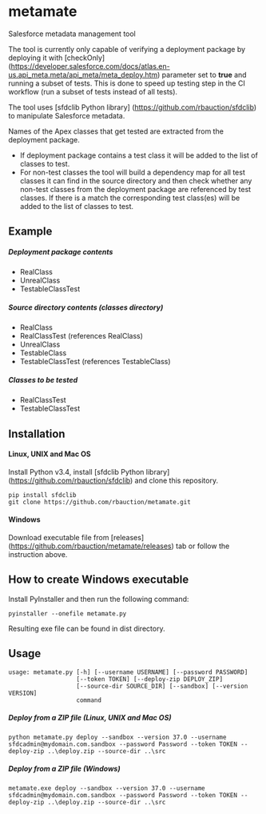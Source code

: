 # metamate
Salesforce metadata management tool

The tool is currently only capable of verifying a deployment package by deploying it with [checkOnly] (https://developer.salesforce.com/docs/atlas.en-us.api_meta.meta/api_meta/meta_deploy.htm) parameter set to **true** and running a subset of tests. This is done to speed up testing step in the CI workflow (run a subset of tests instead of all tests).

The tool uses [sfdclib Python library] (https://github.com/rbauction/sfdclib) to manipulate Salesforce metadata.

Names of the Apex classes that get tested are extracted from the deployment package.

 - If deployment package contains a test class it will be added to the list of classes to test.
 - For non-test classes the tool will build a dependency map for all test classes it can find in the source directory and then check whether any non-test classes from the deployment package are referenced by test classes. If there is a match the corresponding test class(es) will be added to the list of classes to test.

Example
---
##### Deployment package contents
 - RealClass
 - UnrealClass
 - TestableClassTest

##### Source directory contents (classes directory)
 - RealClass
 - RealClassTest (references RealClass)
 - UnrealClass
 - TestableClass
 - TestableClassTest (references TestableClass)

##### Classes to be tested
 - RealClassTest
 - TestableClassTest

Installation
---
#### Linux, UNIX and Mac OS
Install Python v3.4, install [sfdclib Python library] (https://github.com/rbauction/sfdclib) and clone this repository.
```
pip install sfdclib
git clone https://github.com/rbauction/metamate.git
```

#### Windows
Download executable file from [releases] (https://github.com/rbauction/metamate/releases) tab or follow the instruction above.

How to create Windows executable
---
Install PyInstaller and then run the following command:
```
pyinstaller --onefile metamate.py
```
Resulting exe file can be found in dist directory.

Usage
---
```
usage: metamate.py [-h] [--username USERNAME] [--password PASSWORD]
                   [--token TOKEN] [--deploy-zip DEPLOY_ZIP]
                   [--source-dir SOURCE_DIR] [--sandbox] [--version VERSION]
                   command
```

##### Deploy from a ZIP file (Linux, UNIX and Mac OS)
``
python metamate.py deploy --sandbox --version 37.0 --username sfdcadmin@mydomain.com.sandbox --password Password --token TOKEN --deploy-zip ..\deploy.zip --source-dir ..\src
``

##### Deploy from a ZIP file (Windows)
``
metamate.exe deploy --sandbox --version 37.0 --username sfdcadmin@mydomain.com.sandbox --password Password --token TOKEN --deploy-zip ..\deploy.zip --source-dir ..\src
``
